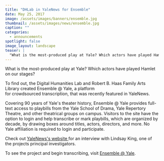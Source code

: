 ```yaml
---
title: "DHLab in YaleNews for Ensemble"
date: May 25, 2017
image: /assets/images/banners/ensemble.jpg
thumbnail: /assets/images/news/ensemble.jpg
caption: ""
categories: 
  - announcements
spotlight: false 
image_layout: landscape
teaser: |
  "What is the most-produced play at Yale? Which actors have played Hamlet on our stages? To find out, the Digital Humanities Lab and Robert B. Haas Family Arts Library created Ensemble @ Yale, a..."
---
```


What is the most-produced play at Yale? Which actors have played Hamlet on our stages?

To find out, the Digital Humanities Lab and Robert B. Haas Family Arts Library created Ensemble @ Yale, a platform for crowdsourced transcription, that was recently featured in YaleNews.

Covering 90 years of Yale's theater history, Ensemble @ Yale provides full-text access to playbills from the Yale School of Drama, Yale Repertory Theatre, and other theatrical groups on campus. Visitors to the site have the option to login and help transcribe or mark playbills, which are organized by decade, by drawing boxes around titles, actors, directors, and more. No Yale affiliation is required to login and participate.
    
Check out <a href="http://news.yale.edu/2017/05/24/crowd-sourced-project-build-yale-theater-history-database" target="_blank"> YaleNews's website </a> for an interview with Lindsay King, one of the projects principal investigators.
   
To see the project and begin transcribing, visit <a href="http://news.yale.edu/2017/05/24/crowd-sourced-project-build-yale-theater-history-database" target="_blank"> Ensemble @ Yale</a>.